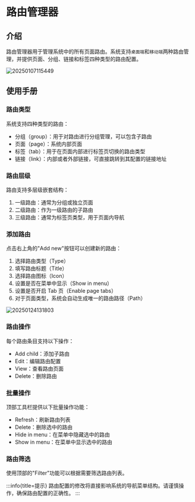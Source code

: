 # 路由管理器

<PluginInfo name="route-manager"></PluginInfo>

## 介绍

路由管理器用于管理系统中的所有页面路由。系统支持`桌面端`和`移动端`两种路由管理，并提供页面、分组、链接和标签四种类型的路由配置。

![20250107115449](https://nocobase-docs.oss-cn-beijing.aliyuncs.com/20250107115449.png)

## 使用手册

### 路由类型

系统支持四种类型的路由：

- 分组（group）：用于对路由进行分组管理，可以包含子路由
- 页面（page）：系统内部页面
- 标签（tab）：用于在页面内部进行标签页切换的路由类型
- 链接（link）：内部或者外部链接，可直接跳转到其配置的链接地址

### 路由层级

路由支持多层级嵌套结构：

1. 一级路由：通常为分组或独立页面
2. 二级路由：作为一级路由的子路由
3. 三级路由：通常为标签页类型，用于页面内导航

### 添加路由

点击右上角的"Add new"按钮可以创建新的路由：

1. 选择路由类型（Type）
2. 填写路由标题（Title）
3. 选择路由图标（Icon）
4. 设置是否在菜单中显示（Show in menu）
5. 设置是否开启 Tab 页（Enable page tabs）
6. 对于页面类型，系统会自动生成唯一的路由路径（Path）

![20250124131803](https://nocobase-docs.oss-cn-beijing.aliyuncs.com/20250124131803.png)

### 路由操作

每个路由条目支持以下操作：

- Add child：添加子路由
- Edit：编辑路由配置
- View：查看路由页面
- Delete：删除路由

### 批量操作

顶部工具栏提供以下批量操作功能：

- Refresh：刷新路由列表
- Delete：删除选中的路由
- Hide in menu：在菜单中隐藏选中的路由
- Show in menu：在菜单中显示选中的路由

### 路由筛选

使用顶部的"Filter"功能可以根据需要筛选路由列表。

:::info{title=提示}
路由配置的修改将直接影响系统的导航菜单结构。请谨慎操作，确保路由配置的正确性。
:::
